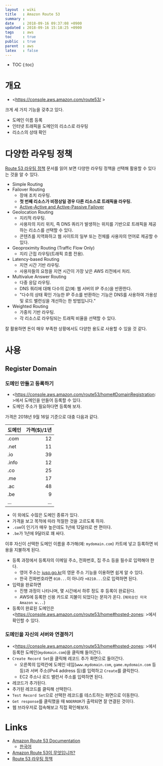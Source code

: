 ```yaml
---
layout  : wiki
title   : Amazon Route 53
summary : 
date    : 2018-09-16 09:37:08 +0900
updated : 2018-09-16 15:18:25 +0900
tags    : aws
toc     : true
public  : true
parent  : aws
latex   : false
---
```

* TOC
{:toc}

# 개요

* <https://console.aws.amazon.com/route53/ >

크게 세 가지 기능을 갖추고 있다.

* 도메인 이름 등록
* 인터넷 트래픽을 도메인의 리소스로 라우팅
* 리소스의 상태 확인

# 다양한 라우팅 정책

[Route 53 라우팅 정책](https://docs.aws.amazon.com/ko_kr/Route53/latest/DeveloperGuide/routing-policy.html )
문서를 읽어 보면 다양한 라우팅 정책을 선택해 활용할 수 있다는 것을 알 수 있다.

* Simple Routing
* Failover Routing
    * 장애 조치 라우팅.
    * **첫 번째 리소스가 비정상일 경우 다른 리소스로 트래픽을 라우팅.**
    * [Active-Active and Active-Passive Failover](https://docs.aws.amazon.com/ko_kr/Route53/latest/DeveloperGuide/dns-failover-types.html#dns-failover-types-active-passive )
* Geolocation Routing
    * 지리적 라우팅.
    * 사용자의 지리 위치, 즉 DNS 쿼리가 발생하는 위치를 기반으로 트래픽을 제공하는 리소스를 선택할 수 있다.
    * 콘텐츠를 지역화하고 웹 사이트의 일부 또는 전체를 사용자의 언어로 제공할 수 있다.
* Geoproximity Routing (Traffic Flow Only)
    * 지리 근접 라우팅(트래픽 흐름 전용).
* Latency-based Routing
    * 지연 시간 기반 라우팅.
    * 사용자들의 요청을 지연 시간이 가장 낮은 AWS 리전에서 처리.
* Multivalue Answer Routing
    * 다중 응답 라우팅.
    * DNS 쿼리에 대해 다수의 값(예: 웹 서버의 IP 주소)을 반환한다.
    * "다수의 상태 확인 가능한 IP 주소를 반환하는 기능은 DNS를 사용하여 가용성 및 로드 밸런싱을 개선하는 한 방법입니다."
* Weighted Routing
    * 가중치 기반 라우팅.
    * 각 리소스로 라우팅되는 트래픽 비율을 선택할 수 있다.

잘 활용하면 돈이 매우 부족한 상황에서도 다양한 용도로 사용할 수 있을 것 같다.

# 사용

## Register Domain

### 도메인 만들고 등록하기

* <https://console.aws.amazon.com/route53/home#DomainRegistration: >에서 도메인을 만들어 등록할 수 있다.
* 도메인 주소가 필요하다면 등록해 보자.

가격은 2018년 9월 16일 기준으로 대충 다음과 같다.

| 도메인   | 가격($)/1년 |
| -------- | --------:   |
| .com     | 12          |
| .net     | 11          |
| .io      | 39          |
| .info    | 12          |
| .co      | 25          |
| .me      | 17          |
| .ac      | 48          |
| .be      | 9           |
| ...      | ...         |

* 이 외에도 수많은 도메인 종류가 있다.
* 가격을 보고 목적에 따라 적절한 것을 고르도록 하자.
* `.com`이 인기가 매우 높은데도 1년에 12달러로 싼 편이다.
* `.be`가 1년에 9달러로 꽤 싸다.

이후 자신이 선택한 도메인 이름을 추가해(예: `mydomain.com`) 카트에 넣고 등록하면 비용을 지불하게 된다.

* 등록 과정에서 등록자의 이메일 주소, 전화번호, 집 주소 등을 필수로 입력해야 한다.
    * 영어 주소는 [juso.go.kr](http://www.juso.go.kr/openEngPage.do )의 영문 주소 기능을 이용하면 쉽게 알 수 있다.
    * 한국 전화번호라면 `010...`이 아니라 `+8210...`으로 입력하면 된다.
* 입력을 완료하면
    * 진행 과정이 나타나며, 몇 시간에서 하루 정도 후 등록이 완료된다.
    * AWS에 등록한 신용 카드로 지불이 되었다는 문자가 온다. (`해외승인 미국 Amazon w...`)
* 등록이 완료된 도메인은 <https://console.aws.amazon.com/route53/home#hosted-zones: >에서 확인할 수 있다.

### 도메인을 자신의 서버와 연결하기

* <https://console.aws.amazon.com/route53/home#hosted-zones: >에서 등록한 도메인(`mydomain.com`)을 클릭해 들어간다.
* `Create Record Set`을 클릭해 레코드 추가 화면으로 들어간다.
    * 오른쪽의 입력칸에 도메인 네임(`www.mydomain.com`, `game.mydomain.com` 등등)과 서버 주소(IPv4 address 등)를 입력하고 `Create`를 클릭한다.
    * EC2 주소나 로드 밸런서 주소를 입력하면 된다.
* 레코드가 추가된다.
* 추가된 레코드를 클릭해 선택한다.
* `Test Record Set`으로 선택한 레코드를 테스트하는 화면으로 이동한다.
* `Get response`를 클릭했을 때 `NOERROR`가 출력되면 잘 연결된 것이다.
* 웹 브라우저로 접속해보고 직접 확인해보자.


# Links

* [Amazon Route 53 Documentation](https://aws.amazon.com/documentation/route53/?nc1=h_ls )
    * [한국어](https://aws.amazon.com/ko/documentation/route53/ )
* [Amazon Route 53이 무엇입니까?](https://docs.aws.amazon.com/ko_kr/Route53/latest/DeveloperGuide/Welcome.html )
* [Route 53 라우팅 정책](https://docs.aws.amazon.com/ko_kr/Route53/latest/DeveloperGuide/routing-policy.html )

